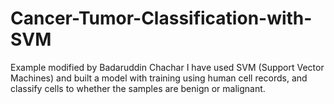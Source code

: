 # Cancer-Tumor-Classification-with-SVM

Example modified by Badaruddin Chachar
I have used SVM (Support Vector Machines) and built a model with training using human cell records, and classify cells to whether the samples are benign or malignant. 
